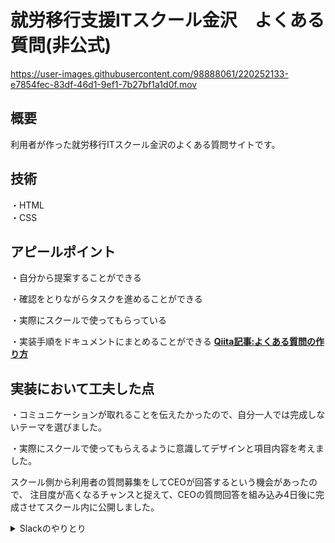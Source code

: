 # 就労移行支援ITスクール金沢　よくある質問(非公式)
https://user-images.githubusercontent.com/98888061/220252133-e7854fec-83df-46d1-9ef1-7b27bf1a1d0f.mov

## 概要
利用者が作った就労移行ITスクール金沢のよくある質問サイトです。

## 技術
・HTML  
・CSS

## アピールポイント
・自分から提案することができる  

・確認をとりながらタスクを進めることができる  

・実際にスクールで使ってもらっている　　

・実装手順をドキュメントにまとめることができる  **[Qiita記事:よくある質問の作り方](https://qiita.com/yamazaki2357/items/40daf5f188ca58b61e91)**

## 実装において工夫した点

・コミュニケーションが取れることを伝えたかったので、自分一人では完成しないテーマを選びました。　　

・実際にスクールで使ってもらえるように意識してデザインと項目内容を考えました。　　

スクール側から利用者の質問募集をしてCEOが回答するという機会があったので、
注目度が高くなるチャンスと捉えて、CEOの質問回答を組み込み4日後に完成させてスクール内に公開しました。

<details><summary>Slackのやりとり</summary>

<img width="877" alt="スクリーンショット 2023-02-21 14 34 27" src="https://user-images.githubusercontent.com/98888061/220256699-5b53befe-3a32-4f78-b5df-0ffa3aa94ccc.png">
</details>


